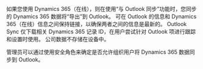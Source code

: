 如果您使用 Dynamics 365（在线），则在使用“与 Outlook 同步”功能时，您同步的 Dynamics 365 数据将“导出”到 Outlook。 可在 Outlook 的信息和 Dynamics 365（在线）信息之间保持链接，以确保两者之间的信息是最新的。 Outlook Sync 仅下载相关 Dynamics 365 记录 ID，在用户尝试针对 Outlook 项进行跟踪和设置时使用。 公司数据不存储在设备中。  
  
 管理员可以通过使用安全角色来确定是否允许组织用户将 Dynamics 365 数据同步到 Outlook。